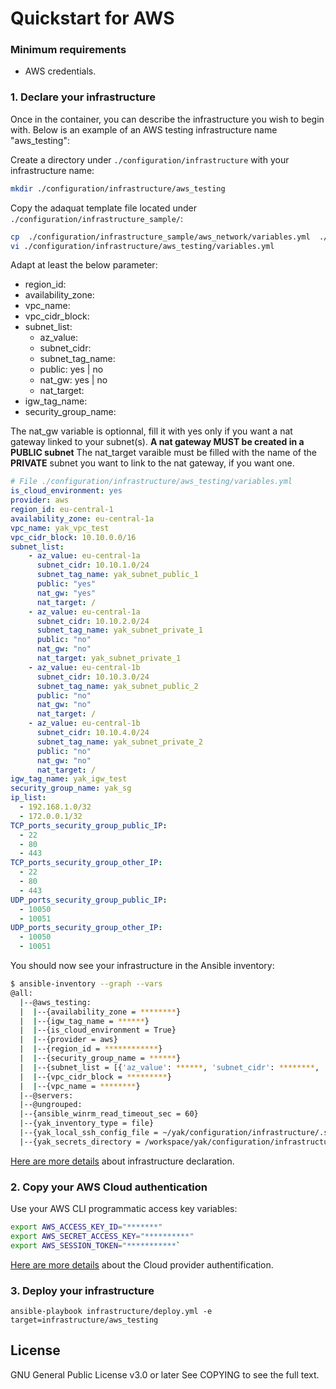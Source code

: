 # Quickstart for AWS

### Minimum requirements

- AWS credentials.

### 1. Declare your infrastructure

Once in the container, you can describe the infrastructure you wish to begin with.
Below is an example of an AWS testing infrastructure name "aws_testing":

Create a directory under `./configuration/infrastructure` with your infrastructure name:

```bash
mkdir ./configuration/infrastructure/aws_testing
```

Copy the adaquat template file located under `./configuration/infrastructure_sample/`:

```bash
cp  ./configuration/infrastructure_sample/aws_network/variables.yml  ./configuration/infrastructure/aws_testing
vi ./configuration/infrastructure/aws_testing/variables.yml
```

Adapt at least the below parameter:

- region_id: 
- availability_zone: 
- vpc_name: 
- vpc_cidr_block: 
- subnet_list:
    - az_value: 
    - subnet_cidr: 
    - subnet_tag_name:
    - public: yes | no 
    - nat_gw: yes | no 
    - nat_target: 
- igw_tag_name: 
- security_group_name:

The nat_gw variable is optionnal, fill it with yes only if you want a nat gateway linked to your subnet(s). 
**A nat gateway MUST be created in a PUBLIC subnet**
The nat_target varaible must be filled with the name of the **PRIVATE** subnet you want to link to the nat gateway, if you want one.


```yaml
# File ./configuration/infrastructure/aws_testing/variables.yml
is_cloud_environment: yes
provider: aws
region_id: eu-central-1
availability_zone: eu-central-1a
vpc_name: yak_vpc_test
vpc_cidr_block: 10.10.0.0/16
subnet_list:
    - az_value: eu-central-1a
      subnet_cidr: 10.10.1.0/24
      subnet_tag_name: yak_subnet_public_1
      public: "yes"
      nat_gw: "yes"
      nat_target: /
    - az_value: eu-central-1a
      subnet_cidr: 10.10.2.0/24
      subnet_tag_name: yak_subnet_private_1
      public: "no"
      nat_gw: "no"
      nat_target: yak_subnet_private_1
    - az_value: eu-central-1b
      subnet_cidr: 10.10.3.0/24
      subnet_tag_name: yak_subnet_public_2
      public: "no"
      nat_gw: "no"
      nat_target: /
    - az_value: eu-central-1b
      subnet_cidr: 10.10.4.0/24
      subnet_tag_name: yak_subnet_private_2
      public: "no"
      nat_gw: "no"
      nat_target: /
igw_tag_name: yak_igw_test
security_group_name: yak_sg
ip_list:
  - 192.168.1.0/32
  - 172.0.0.1/32
TCP_ports_security_group_public_IP: 
  - 22
  - 80
  - 443
TCP_ports_security_group_other_IP: 
  - 22
  - 80
  - 443
UDP_ports_security_group_public_IP: 
  - 10050
  - 10051
UDP_ports_security_group_other_IP: 
  - 10050
  - 10051
```

You should now see your infrastructure in the Ansible inventory:

```bash
$ ansible-inventory --graph --vars
@all:
  |--@aws_testing:
  |  |--{availability_zone = ********}
  |  |--{igw_tag_name = ******}
  |  |--{is_cloud_environment = True}
  |  |--{provider = aws}
  |  |--{region_id = ************}
  |  |--{security_group_name = ******}
  |  |--{subnet_list = [{'az_value': ******, 'subnet_cidr': ********, 'subnet_tag_name': *******, 'nat_gw': **}]}
  |  |--{vpc_cidr_block = *********}
  |  |--{vpc_name = ********}
  |--@servers:
  |--@ungrouped:
  |--{ansible_winrm_read_timeout_sec = 60}
  |--{yak_inventory_type = file}
  |--{yak_local_ssh_config_file = ~/yak/configuration/infrastructure/.ssh/config}
  |--{yak_secrets_directory = /workspace/yak/configuration/infrastructure/secrets}
```

[Here are more details](https://gitlab.com/yak4all/yak/-/blob/main/docs/configuration/infrastructure.md) about infrastructure declaration.


### 2. Copy your AWS Cloud authentication

Use your AWS CLI programmatic access key variables:

```bash
export AWS_ACCESS_KEY_ID="*******"
export AWS_SECRET_ACCESS_KEY="**********"
export AWS_SESSION_TOKEN="***********`
```

[Here are more details](https://gitlab.com/yak4all/yak/-/blob/main/docs/configuration/cloud_authentication.md) about the Cloud provider authentification.

### 3. Deploy your infrastructure

```
ansible-playbook infrastructure/deploy.yml -e target=infrastructure/aws_testing
```


## License

GNU General Public License v3.0 or later
See COPYING to see the full text.
